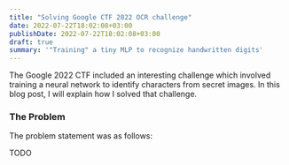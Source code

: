 ```yaml
---
title: "Solving Google CTF 2022 OCR challenge"
date: 2022-07-22T18:02:08+03:00
publishDate: 2022-07-22T18:02:08+03:00
draft: true
summary: '"Training" a tiny MLP to recognize handwritten digits'
---
```


The Google 2022 CTF included an interesting challenge which involved training a
neural network to identify characters from secret images. In this blog post, I
will explain how I solved that challenge.

### The Problem

The problem statement was as follows:

TODO

